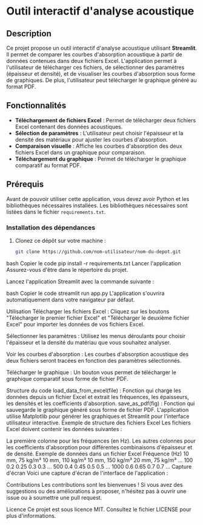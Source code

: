 # Outil interactif d'analyse acoustique

## Description

Ce projet propose un outil interactif d'analyse acoustique utilisant **Streamlit**. Il permet de comparer les courbes d'absorption acoustique à partir de données contenues dans deux fichiers Excel. L'application permet à l'utilisateur de télécharger ces fichiers, de sélectionner des paramètres (épaisseur et densité), et de visualiser les courbes d'absorption sous forme de graphiques. De plus, l'utilisateur peut télécharger le graphique généré au format PDF.

## Fonctionnalités

- **Téléchargement de fichiers Excel** : Permet de télécharger deux fichiers Excel contenant des données acoustiques.
- **Sélection de paramètres** : L'utilisateur peut choisir l'épaisseur et la densité des matériaux pour ajuster les courbes d'absorption.
- **Comparaison visuelle** : Affiche les courbes d'absorption des deux fichiers Excel dans un graphique pour comparaison.
- **Téléchargement du graphique** : Permet de télécharger le graphique comparatif au format PDF.

## Prérequis

Avant de pouvoir utiliser cette application, vous devez avoir Python et les bibliothèques nécessaires installées. Les bibliothèques nécessaires sont listées dans le fichier `requirements.txt`.

### Installation des dépendances

1. Clonez ce dépôt sur votre machine :

   ```bash
   git clone https://github.com/nom-utilisateur/nom-du-depot.git


bash
Copier le code
pip install -r requirements.txt
Lancer l'application
Assurez-vous d'être dans le répertoire du projet.

Lancez l'application Streamlit avec la commande suivante :

bash
Copier le code
streamlit run app.py
L'application s'ouvrira automatiquement dans votre navigateur par défaut.

Utilisation
Télécharger les fichiers Excel : Cliquez sur les boutons "Télécharger le premier fichier Excel" et "Télécharger le deuxième fichier Excel" pour importer les données de vos fichiers Excel.

Sélectionner les paramètres : Utilisez les menus déroulants pour choisir l'épaisseur et la densité du matériau que vous souhaitez analyser.

Voir les courbes d'absorption : Les courbes d'absorption acoustique des deux fichiers seront tracées en fonction des paramètres sélectionnés.

Télécharger le graphique : Un bouton vous permet de télécharger le graphique comparatif sous forme de fichier PDF.

Structure du code
load_data_from_excel(file) : Fonction qui charge les données depuis un fichier Excel et extrait les fréquences, les épaisseurs, les densités et les coefficients d'absorption.
save_as_pdf(fig) : Fonction qui sauvegarde le graphique généré sous forme de fichier PDF.
L'application utilise Matplotlib pour générer les graphiques et Streamlit pour l'interface utilisateur interactive.
Exemple de structure des fichiers Excel
Les fichiers Excel doivent contenir les données suivantes :

La première colonne pour les fréquences (en Hz).
Les autres colonnes pour les coefficients d'absorption pour différentes combinaisons d'épaisseur et de densité.
Exemple de données dans un fichier Excel
Fréquence (Hz)	10 mm, 75 kg/m³	10 mm, 110 kg/m³	10 mm, 150 kg/m³	20 mm, 75 kg/m³	...
100	0.2	0.25	0.3	0.3	...
500	0.4	0.45	0.5	0.5	...
1000	0.6	0.65	0.7	0.7	...
Capture d'écran
Voici une capture d'écran de l'interface de l'application :


Contributions
Les contributions sont les bienvenues ! Si vous avez des suggestions ou des améliorations à proposer, n'hésitez pas à ouvrir une issue ou à soumettre une pull request.

Licence
Ce projet est sous licence MIT. Consultez le fichier LICENSE pour plus d'informations.

